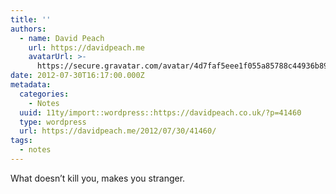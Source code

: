```yaml
---
title: ''
authors:
  - name: David Peach
    url: https://davidpeach.me
    avatarUrl: >-
      https://secure.gravatar.com/avatar/4d7faf5eee1f055a85788c44936b8995eaab6dfb004e7854ec747ccb272e91ee?s=96&d=mm&r=g
date: 2012-07-30T16:17:00.000Z
metadata:
  categories:
    - Notes
  uuid: 11ty/import::wordpress::https://davidpeach.co.uk/?p=41460
  type: wordpress
  url: https://davidpeach.me/2012/07/30/41460/
tags:
  - notes
---
```

What doesn’t kill you, makes you stranger.